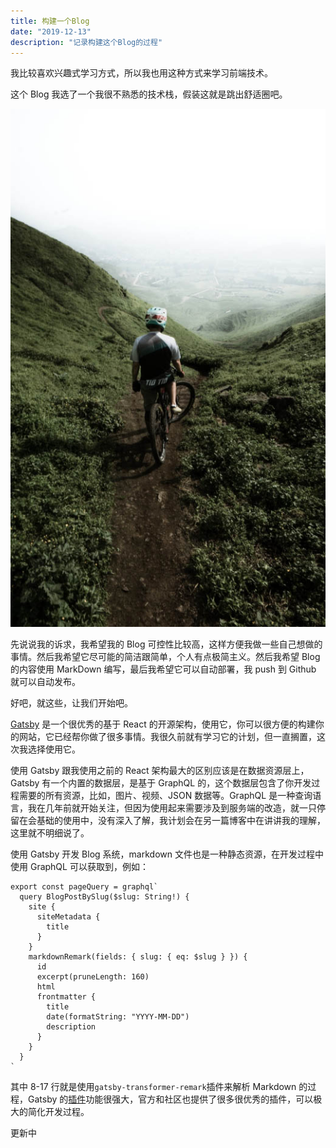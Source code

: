 ```yaml
---
title: 构建一个Blog
date: "2019-12-13"
description: "记录构建这个Blog的过程"
---
```


我比较喜欢兴趣式学习方式，所以我也用这种方式来学习前端技术。

这个 Blog 我选了一个我很不熟悉的技术栈，假装这就是跳出舒适圈吧。

![002](./002.jpg)

先说说我的诉求，我希望我的 Blog 可控性比较高，这样方便我做一些自己想做的事情。然后我希望它尽可能的简洁跟简单，个人有点极简主义。然后我希望 Blog 的内容使用 MarkDown 编写，最后我希望它可以自动部署，我 push 到 Github 就可以自动发布。

好吧，就这些，让我们开始吧。

[Gatsby](https://github.com/gatsbyjs/gatsby) 是一个很优秀的基于 React 的开源架构，使用它，你可以很方便的构建你的网站，它已经帮你做了很多事情。我很久前就有学习它的计划，但一直搁置，这次我选择使用它。

使用 Gatsby 跟我使用之前的 React 架构最大的区别应该是在数据资源层上，Gatsby 有一个内置的数据层，是基于 GraphQL 的，这个数据层包含了你开发过程需要的所有资源，比如，图片、视频、JSON 数据等。GraphQL 是一种查询语言，我在几年前就开始关注，但因为使用起来需要涉及到服务端的改造，就一只停留在会基础的使用中，没有深入了解，我计划会在另一篇博客中在讲讲我的理解，这里就不明细说了。

使用 Gatsby 开发 Blog 系统，markdown 文件也是一种静态资源，在开发过程中使用 GraphQL 可以获取到，例如：

```js{8-17}
export const pageQuery = graphql`
  query BlogPostBySlug($slug: String!) {
    site {
      siteMetadata {
        title
      }
    }
    markdownRemark(fields: { slug: { eq: $slug } }) {
      id
      excerpt(pruneLength: 160)
      html
      frontmatter {
        title
        date(formatString: "YYYY-MM-DD")
        description
      }
    }
  }
`
```

其中 8-17 行就是使用`gatsby-transformer-remark`插件来解析 Markdown 的过程，Gatsby 的[插件](https://www.gatsbyjs.org/plugins/)功能很强大，官方和社区也提供了很多很优秀的插件，可以极大的简化开发过程。

更新中
